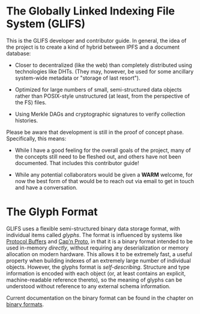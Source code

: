 # The Globally Linked Indexing File System (GLIFS)

This is the GLIFS developer and contributor guide. In general, the idea of the
project is to create a kind of hybrid between IPFS and a document database:

- Closer to decentralized (like the web) than completely distributed using
  technologies like DHTs.  (They may, however, be used for some ancillary
  system-wide metadata or "storage of last resort").

- Optimized for large numbers of small, semi-structured data objects rather than
  POSIX-style unstructured (at least, from the perspective of the FS) files.

- Using Merkle DAGs and cryptographic signatures to verify collection histories.

Please be aware that development is still in the proof of concept phase.
Specifically, this means:

- While I have a good feeling for the overall goals of the project, many of the
  concepts still need to be fleshed out, and others have not been documented.
  That includes this contributor guide!

- While any potential collaborators would be given a __WARM__ welcome, for now
  the best form of that would be to reach out via email to get in touch and have
  a conversation.

# The Glyph Format

GLIFS uses a flexible semi-structured binary data storage format, with
individual items called _glyphs_. The format is influenced by systems like
[Protocol Buffers](https://en.wikipedia.org/wiki/Protocol_Buffers) and
[Cap'n Proto](https://capnproto.org/language.html), in that it is a binary
format intended to be used in-memory _directly_, without requiring any
deserialization or memory allocation on modern hardware. This allows it to be
extremely fast, a useful property when building indexes of an extremely large
number of individual objects. However, the glyphs format is _self-describing_.
Structure and type information is encoded with each object (or, at least
contains an explicit, machine-readable reference thereto), so the meaning of
glyphs can be understood without reference to any external schema information.

Current documentation on the binary format can be found in the chapter on
[binary formats](binary_formats.md).
